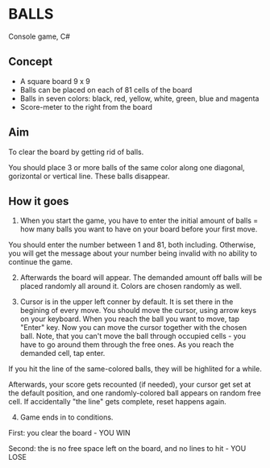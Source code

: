 # BALLS
Console game, C\#

## Concept
- A square board 9 x 9 
- Balls can be placed on each of 81 cells of the board
- Balls in seven colors: black, red, yellow, white, green, blue and magenta
- Score-meter to the right from the board

## Aim
To clear the board by getting rid of balls.

You should place 3 or more balls of the same color along one diagonal, gorizontal or vertical line. These balls disappear.

## How it goes
1. When you start the game, you have to enter the initial amount of balls = how many balls you want to have on your board before your first move. 

You should enter the number between 1 and 81, both including. Otherwise, you will get the message about your number being invalid with no ability to continue the game.

2. Afterwards the board will appear. The demanded amount off balls will be placed randomly all around it. Colors are chosen randomly as well.

3. Cursor is in the upper left conner by default. It is set there in the begining of every move. You should move the cursor, using arrow keys on your keyboard. When you reach the ball you want to move, tap "Enter" key. Now you can move the cursor together with the chosen ball. Note, that you can't move the ball through occupied cells - you have to go around them through the free ones. As you reach the demanded cell, tap enter.

If you hit the line of the same-colored balls, they will be highlited for a while.

Afterwards, your score gets recounted (if needed), your cursor get set at the default position, and one randomly-colored ball appears on random free cell. If accidentally "the line" gets complete, reset happens again.

4. Game ends in to conditions.

First: you clear the board - YOU WIN

Second: the is no free space left on the board, and no lines to hit - YOU LOSE
